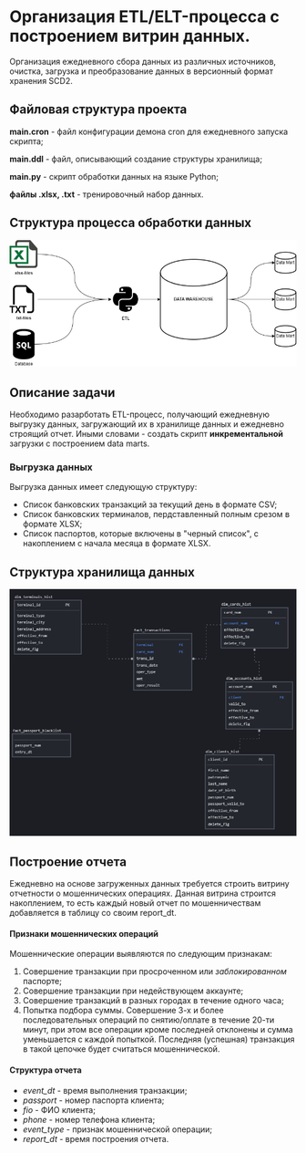 # Организация ETL/ELT-процесса с построением витрин данных.

Организация ежедневного сбора данных из различных источников, очистка, загрузка и преобразование данных в версионный формат хранения SCD2.

## Файловая структура проекта

**main.cron** - файл конфигурации демона cron для ежедневного запуска скрипта;

**main.ddl** - файл, описывающий создание структуры хранилища;

**main.py** - скрипт обработки данных на языке Python;

**файлы .xlsx, .txt** - тренировочный набор данных.

## Структура процесса обработки данных

![ETL-image](./ETL.jpg)

## Описание задачи

Необходимо разарботать ETL-процесс, получающий ежедневную выгрузку данных, загружающий их в хранилище данных и ежедневно строящий отчет. Иными словами - создать скрипт **инкрементальной** загрузки с построением data marts.

### Выгрузка данных

Выгрузка данных имеет следующую структуру:
- Список банковских транзакций за текущий день в формате CSV;
- Список банковских терминалов, пердставленный полным срезом в формате XLSX;
- Список паспортов, которые включены в "черный список", с накоплением с начала месяца в формате XLSX.

## Структура хранилища данных

![DWH](./Pasted_image_20230203192054.png)

## Построение отчета

Ежедневно на основе загруженных данных требуется строить витрину отчетности о мошеннических операциях. Данная витрина строится накоплением, то есть каждый новый отчет по мошенничествам добавляется в таблицу со своим report_dt.

#### Признаки мошеннических операций

Мошеннические операции выявляются по следующим признакам:
1. Совершение транзакции при просроченном или *заблокированном* паспорте;
2. Совершение транзакции при недействующем аккаунте;
3. Совершение транзакций в разных городах в течение одного часа;
4. Попытка подбора суммы. Совершение 3-х и более последовательных операций по снятию/оплате в течение 20-ти минут, при этом все операции кроме последней отклонены и сумма уменьшается с каждой попыткой. Последняя (успешная) транзакция в такой цепочке будет считаться мошеннической.

#### Структура отчета

- *event_dt* - время выполнения транзакции;
- *passport* - номер паспорта клиента;
- *fio* - ФИО клиента;
- *phone* - номер телефона клиента;
- *event_type* - признак мошеннической операции;
- *report_dt* - время построения отчета.